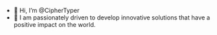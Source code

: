 - 👋 Hi, I’m @CipherTyper
- 👀 I am passionately driven to develop innovative solutions that have a positive impact on the world.
